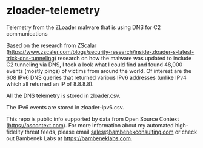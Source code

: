 # zloader-telemetry
Telemetry from the ZLoader malware that is using DNS for C2 communications

Based on the research from ZScalar (https://www.zscaler.com/blogs/security-research/inside-zloader-s-latest-trick-dns-tunneling) research on how the malware was updated to include C2 tunneling via DNS, I took a look what I could find and found 48,000 events (mostly pings) of victims from around the world. Of interest are the 608 IPv6 DNS queries that returned various IPv6 addresses (unlike IPv4 which all returned an IP of 8.8.8.8).

All the DNS telemetry is stored in zloader.csv.

The IPv6 events are stored in zloader-ipv6.csv.

This repo is public info supported by data from Open Source Context (https://oscontext.com). For more information about my automated high-fidelity threat feeds, please email sales@bambenekconsulting.com or check out Bambenek Labs at https://bambeneklabs.com.
